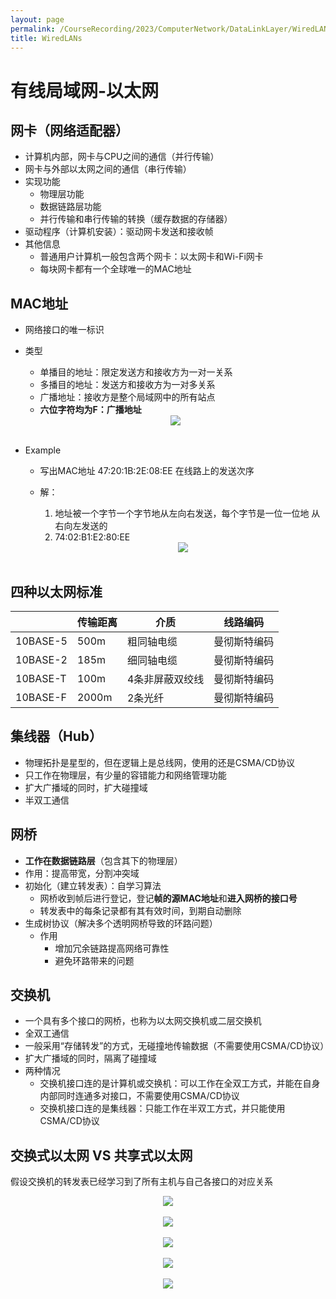 ```yaml
---
layout: page
permalink: /CourseRecording/2023/ComputerNetwork/DataLinkLayer/WiredLANs/index.html
title: WiredLANs
---
```


# 有线局域网-以太网

## 网卡（网络适配器）

- 计算机内部，网卡与CPU之间的通信（并行传输）
- 网卡与外部以太网之间的通信（串行传输）
- 实现功能
    - 物理层功能
    - 数据链路层功能
    - 并行传输和串行传输的转换（缓存数据的存储器）
- 驱动程序（计算机安装）：驱动网卡发送和接收帧
- 其他信息
    - 普通用户计算机一般包含两个网卡：以太网卡和Wi-Fi网卡
    - 每块网卡都有一个全球唯一的MAC地址

## MAC地址

- 网络接口的唯一标识
- 类型
    - 单播目的地址：限定发送方和接收方为一对一关系
    - 多播目的地址：发送方和接收方为一对多关系
    - 广播地址：接收方是整个局域网中的所有站点
    - **六位字符均为F：广播地址**
    
    <div style="display: flex; justify-content: center;">
        <img src="https://cryoushiwo.oss-cn-hangzhou.aliyuncs.com/images/202409071417301.png" style="max-width: 80%; height: auto;">
    </div><br>
    
- Example
    - 写出MAC地址 47:20:1B:2E:08:EE 在线路上的发送次序
    - 解：
        1. 地址被一个字节一个字节地从左向右发送，每个字节是一位一位地 从右向左发送的
        2. 74:02:B1:E2:80:EE
        
        <div style="display: flex; justify-content: center;">
            <img src="https://cryoushiwo.oss-cn-hangzhou.aliyuncs.com/images/202409071417732.png" style="max-width: 80%; height: auto;">
        </div><br>
        

## 四种以太网标准

|  | 传输距离 | 介质 | 线路编码 |
| --- | --- | --- | --- |
| 10BASE-5 | 500m | 粗同轴电缆 | 曼彻斯特编码 |
| 10BASE-2 | 185m | 细同轴电缆 | 曼彻斯特编码 |
| 10BASE-T | 100m | 4条非屏蔽双绞线 | 曼彻斯特编码 |
| 10BASE-F | 2000m | 2条光纤 | 曼彻斯特编码 |

## 集线器（Hub）

- 物理拓扑是星型的，但在逻辑上是总线网，使用的还是CSMA/CD协议
- 只工作在物理层，有少量的容错能力和网络管理功能
- 扩大广播域的同时，扩大碰撞域
- 半双工通信

## 网桥

- **工作在数据链路层**（包含其下的物理层）
- 作用：提高带宽，分割冲突域
- 初始化（建立转发表）：自学习算法
    - 网桥收到帧后进行登记，登记**帧的源MAC地址**和**进入网桥的接口号**
    - 转发表中的每条记录都有其有效时间，到期自动删除
- 生成树协议（解决多个透明网桥导致的环路问题）
    - 作用
        - 增加冗余链路提高网络可靠性
        - 避免环路带来的问题

## 交换机

- 一个具有多个接口的网桥，也称为以太网交换机或二层交换机
- 全双工通信
- 一般采用“存储转发”的方式，无碰撞地传输数据（不需要使用CSMA/CD协议）
- 扩大广播域的同时，隔离了碰撞域
- 两种情况
    - 交换机接口连的是计算机或交换机：可以工作在全双工方式，并能在自身内部同时连通多对接口，不需要使用CSMA/CD协议
    - 交换机接口连的是集线器：只能工作在半双工方式，并只能使用CSMA/CD协议

## **交换式以太网 VS** **共享式以太网**

假设交换机的转发表已经学习到了所有主机与自己各接口的对应关系

<div style="display: flex; justify-content: center;">
    <img src="https://cryoushiwo.oss-cn-hangzhou.aliyuncs.com/images/202409071417560.png" style="max-width: 80%; height: auto;">
</div><br>

<div style="display: flex; justify-content: center;">
    <img src="https://cryoushiwo.oss-cn-hangzhou.aliyuncs.com/images/202409071417128.png" style="max-width: 80%; height: auto;">
</div><br>

<div style="display: flex; justify-content: center;">
    <img src="https://cryoushiwo.oss-cn-hangzhou.aliyuncs.com/images/202409071417556.png" style="max-width: 80%; height: auto;">
</div><br>

<div style="display: flex; justify-content: center;">
    <img src="https://cryoushiwo.oss-cn-hangzhou.aliyuncs.com/images/202409071418716.png" style="max-width: 80%; height: auto;">
</div><br>

<div style="display: flex; justify-content: center;">
    <img src="https://cryoushiwo.oss-cn-hangzhou.aliyuncs.com/images/202409071418360.png" style="max-width: 80%; height: auto;">
</div><br>